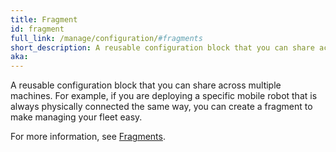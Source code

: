 ```yaml
---
title: Fragment
id: fragment
full_link: /manage/configuration/#fragments
short_description: A reusable configuration block that you can share across multiple machines.
aka:
---
```


A reusable configuration block that you can share across multiple machines.
For example, if you are deploying a specific mobile robot that is always physically connected the same way, you can create a fragment to make managing your fleet easy.

For more information, see [Fragments](../../manage/configuration/#fragments).
